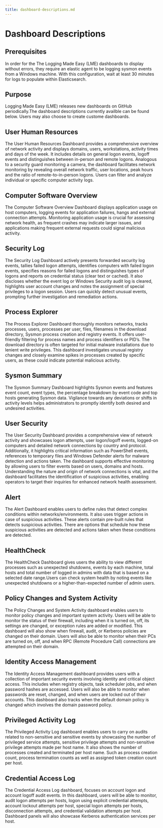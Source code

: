 ```yaml
---
title: dashboard-descriptions.md
---
```

# Dashboard Descriptions

## Prerequisites
In order for the The Logging Made Easy (LME) dashboards to display without errors, they require an elastic agent to be logging sysmon events from a Windows machine. With this configuration, wait at least 30 minutes for logs to populate within Elasticsearch. 

## Purpose   
Logging Made Easy (LME) releases new dashboards on GitHub periodically.The dashboard descriptions currently availble can be found below. Users may also choose to create custome dashboards.
## User Human Resources  

The User Human Resources Dashboard provides a comprehensive overview of network activity and displays domains, users, workstations, activity times and days of the week. It includes details on general logon events, logoff events and distinguishes between in-person and remote logons. Analogous to a security guard monitoring a camera, the dashboard facilitates network monitoring by revealing overall network traffic, user locations, peak hours and the ratio of remote-to-in-person logons. Users can filter and analyze individual or specific computer activity logs. 

## Computer Software Overview

The Computer Software Overview Dashboard displays application usage on host computers, logging events for application failures, hangs and external connection attempts. Monitoring application usage is crucial for assessing network health, as frequent crashes may indicate larger issues, and applications making frequent external requests could signal malicious activity.  

## Security Log

The Security Log Dashboard actively presents forwarded security log events, tallies failed logon attempts, identifies computers with failed logon events, specifies reasons for failed logons and distinguishes types of logons and reports on credential status (clear text or cached). It also discloses whether the event log or Windows Security audit log is cleared, highlights user account changes and notes the assignment of special privileges to a logon session. Users can quickly detect unusual events, prompting further investigation and remediation actions. 

## Process Explorer 

The Process Explorer Dashboard thoroughly monitors networks, tracks processes, users, processes per user, files, filenames in the download directory, Sysmon process creation and registry events. It offers user-friendly filtering for process names and process identifiers or PID’s. The download directory is often targeted for initial malware installations due to lenient write privileges. This dashboard investigates unusual registry changes and closely examine spikes in processes created by specific users, as these could indicate potential malicious activity. 

## Sysmon Summary

The Sysmon Summary Dashboard highlights Sysmon events and features event count, event types, the percentage breakdown by event code and top hosts generating Sysmon data. Vigilance towards any deviations or shifts in activity levels helps administrators to promptly identify both desired and undesired activities. 

## User Security

The User Security Dashboard provides a comprehensive view of network activity and showcases logon attempts, user logon/logoff events, logged-on computers and detailed network connections by country and protocol. Additionally, it highlights critical information such as PowerShell events, references to temporary files and Windows Defender alerts for malware detection and actions taken. The dashboard supports effective monitoring by allowing users to filter events based on users, domains and hosts. Understanding the nature and origin of network connections is vital, and the dashboard facilitates the identification of suspicious activities, enabling operators to target their inquiries for enhanced network health assessment. 

## Alert

The Alert Dashboard enables users to define rules that detect complex conditions within networks/environments. It also uses trigger actions in case of suspicious activities. These alerts contain pre-built rules that detects suspicious activities.  There are options that schedule how these suspicious activities are detected and actions taken when these conditions are detected. 

## HealthCheck 

The HealthCheck Dashboard gives users the ability to view different processes such as unexpected shutdowns, events by each machine, total hosts and total number of logged in admins with data that is based on a selected date range.Users can check system health by noting events like unexpected shutdowns or a higher-than-expected number of admin users. 

## Policy Changes and System Activity

The Policy Changes and System Activity dashboard enables users to monitor policy changes and important system activity. Users will be able to monitor the status of their firewall, including when it is turned on, off, its settings are changed, or exception rules are added or modified. This dashboard will also show when firewall, audit, or Kerberos policies are changed on their domain. Users will also be able to monitor when their PCs are turned on, off, and when RPC (Remote Procedure Call) connections are attempted on their domain. 

## Identity Access Management

The Identity Access Management dashboard provides users with a collection of important security events involving identity and critical object access. This includes when registry objects, task scheduler jobs, and when password hashes are accessed. Users will also be able to monitor when passwords are reset, changed, and when users are locked out of their accounts. This dashboard also tracks when the default domain policy is changed which involves the domain password policy. 

## Privileged Activity Log

The Privileged Activity Log dashboard enables users to carry on audits related to non-sensitive and sensitive events by showcasing the number of privileged service attempts, sensitive privilege attempts and non-sensitive privilege attempts made per host name. It also shows the number of processes created and terminated per host name. Such as process creation count, process termination counts as well as assigned token creation count per host.

## Credential Access Log

The Credential Access Log dashboard, focuses on account logon and account logoff audit events. In this dashboard, users will be able to monitor, audit logon attempts per hosts, logon using explicit credential attempts, account lockout attempts per host, special logon attempts per hosts, disconnection attempts, and credential validation attempts per host. Dashboard panels will also showcase Kerberos authentication services per host.



